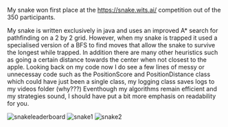 My snake won first place at the https://snake.wits.ai/ competition out of the 350 participants. 

My snake is written exclusively in java and uses an improved A* search for pathfinding on a 2 by 2 grid. 
However, when my snake is trapped it used a specialised version of a BFS to find moves that allow the snake to survive the longest while trapped.
In addition there are many other heuristics such as going a certain distance towards the center when not closest to the apple.
Looking back on my code now I do see a few lines of messy or unnecessay code such as the PositionScore and PositionDistance class which could have just been a single class,
my logging class saves logs to my videos folder (why???)
Eventhough my algorithms remain efficient and my strategies sound, I should have put a bit more emphasis on readability for you.




![snakeleaderboard](https://github.com/user-attachments/assets/0a54f836-3684-45fa-8738-209cbf19e1b0)
![snake1](https://github.com/user-attachments/assets/70d71930-24ad-4f47-9e76-8402920c47c6)
![snake2](https://github.com/user-attachments/assets/47f9bfce-52b7-4ef7-82ea-29f9c5c0cfe5)
